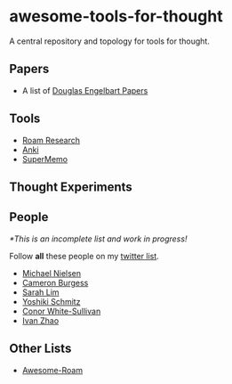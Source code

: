 # awesome-tools-for-thought
A central repository and topology for tools for thought.

## Papers
- A list of [Douglas Engelbart Papers](https://web.stanford.edu/dept/SUL/library/extra4/sloan/mousesite/EngelbartPapers/Contents.html)

## Tools
- [Roam Research](https://roamresearch.com/)
- [Anki](https://ankiweb.net/)
- [SuperMemo](https://www.supermemo.com/)

## Thought Experiments


## People
_\*This is an incomplete list and work in progress!_

Follow **all** these people on my [twitter list](https://twitter.com/i/lists/1212851366017650688).

- [Michael Nielsen](https://twitter.com/michael_nielsen)
- [Cameron Burgess](https://twitter.com/supercgeek)
- [Sarah Lim](https://slim.computer/)
- [Yoshiki Schmitz](https://twitter.com/yoshikischmitz)
- [Conor White-Sullivan](https://twitter.com/Conaw)
- [Ivan Zhao](https://twitter.com/ivanhzhao)

## Other Lists
- [Awesome-Roam](https://github.com/roam-unofficial/awesome-roam)
